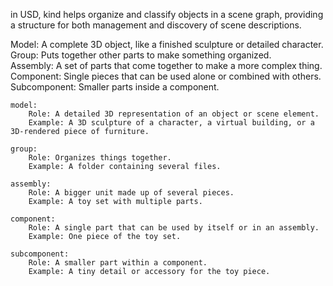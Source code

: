 in USD, kind helps organize and classify objects in a scene graph, providing a structure for both management and discovery of scene descriptions.<br/>

Model: A complete 3D object, like a finished sculpture or detailed character.<br/>
Group: Puts together other parts to make something organized.<br/>
Assembly: A set of parts that come together to make a more complex thing.<br/>
Component: Single pieces that can be used alone or combined with others.<br/>
Subcomponent: Smaller parts inside a component.<br/>

    model:
        Role: A detailed 3D representation of an object or scene element.
        Example: A 3D sculpture of a character, a virtual building, or a 3D-rendered piece of furniture.

    group:
        Role: Organizes things together.
        Example: A folder containing several files.

    assembly:
        Role: A bigger unit made up of several pieces.
        Example: A toy set with multiple parts.

    component:
        Role: A single part that can be used by itself or in an assembly.
        Example: One piece of the toy set.

    subcomponent:
        Role: A smaller part within a component.
        Example: A tiny detail or accessory for the toy piece.
